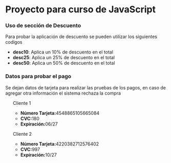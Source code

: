 <h1>Proyecto para curso de JavaScript</h1>

<h3>Uso de sección de Descuento</h3>
<p>Para probar la aplicación de descuento se pueden utilizar los siguientes codigos</p>
<ul>
  <li><b>desc10</b>: Aplica un 10% de descuento en el total</li>
  <li><b>desc25</b>: Aplica un 25% de descuento en el total</li>
  <li><b>desc50</b>: Aplica un 50% de descuento en el total</li>
</ul>

<h3>Datos para probar el pago</h3>
<p>Se dejan datos de tarjeta para realizar las pruebas de los pagos, en caso de agregar otra información el sistema rechaza la compra</p>
<ul>
  <p>Cliente 1</p>
  <ul>
    <li><b>Número Tarjeta:</b>4548865105665084</li>
    <li><b>CVC:</b>180</li>
    <li><b>Expiración:</b>06/27</li>
  </ul>
  <p>Cliente 2</p>
  <ul>
    <li><b>Número Tarjeta:</b>4220382712576402</li>
    <li><b>CVC:</b>997</li>
    <li><b>Expiración:</b>10/27</li>
  </ul>
</ul>
